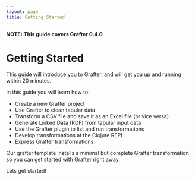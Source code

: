 ```yaml
---
layout: page
title: Getting Started
---
```


**NOTE: This guide covers Grafter 0.4.0**

# Getting Started

This guide will introduce you to Grafter, and will get you up and
running within 20 minutes.

In this guide you will learn how to:

- Create a new Grafter project
- Use Grafter to clean tabular data
- Transform a CSV file and save it as an Excel file (or vice versa)
- Generate Linked Data (RDF) from tabular input data
- Use the Grafter plugin to list and run transformations
- Develop transformations at the Clojure REPL
- Express Grafter transformations

Our grafter template installs a minimal but complete Grafter
transformation so you can get started with Grafter right away.

Lets get started!
